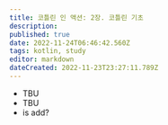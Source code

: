 ```yaml
---
title: 코틀린 인 액션: 2장. 코틀린 기초
description: 
published: true
date: 2022-11-24T06:46:42.560Z
tags: kotlin, study
editor: markdown
dateCreated: 2022-11-23T23:27:11.789Z
---
```


- TBU
- TBU
- is add?